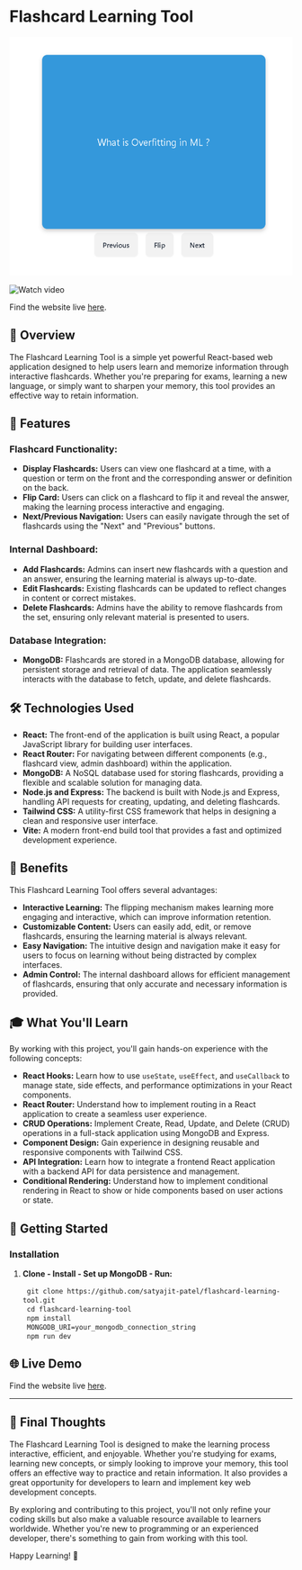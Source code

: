 # Flashcard Learning Tool

![Flashcard Learning Tool](./pic.png)

![Watch video](https://drive.google.com/file/d/14uvME-3Qc7SpxOG9geqIeaSUZ36T9565/view?usp=sharing)

Find the website live [here](https://flashcard-frontend-en54oi59n-satyajit-patels-projects.vercel.app/).


## 🚀 Overview

The Flashcard Learning Tool is a simple yet powerful React-based web application designed to help users learn and memorize information through interactive flashcards. Whether you're preparing for exams, learning a new language, or simply want to sharpen your memory, this tool provides an effective way to retain information.

## 🎯 Features

### **Flashcard Functionality:**
- **Display Flashcards:** Users can view one flashcard at a time, with a question or term on the front and the corresponding answer or definition on the back.
- **Flip Card:** Users can click on a flashcard to flip it and reveal the answer, making the learning process interactive and engaging.
- **Next/Previous Navigation:** Users can easily navigate through the set of flashcards using the "Next" and "Previous" buttons.

### **Internal Dashboard:**
- **Add Flashcards:** Admins can insert new flashcards with a question and an answer, ensuring the learning material is always up-to-date.
- **Edit Flashcards:** Existing flashcards can be updated to reflect changes in content or correct mistakes.
- **Delete Flashcards:** Admins have the ability to remove flashcards from the set, ensuring only relevant material is presented to users.

### **Database Integration:**
- **MongoDB:** Flashcards are stored in a MongoDB database, allowing for persistent storage and retrieval of data. The application seamlessly interacts with the database to fetch, update, and delete flashcards.

## 🛠️ Technologies Used

- **React:** The front-end of the application is built using React, a popular JavaScript library for building user interfaces.
- **React Router:** For navigating between different components (e.g., flashcard view, admin dashboard) within the application.
- **MongoDB:** A NoSQL database used for storing flashcards, providing a flexible and scalable solution for managing data.
- **Node.js and Express:** The backend is built with Node.js and Express, handling API requests for creating, updating, and deleting flashcards.
- **Tailwind CSS:** A utility-first CSS framework that helps in designing a clean and responsive user interface.
- **Vite:** A modern front-end build tool that provides a fast and optimized development experience.

## 🌟 Benefits

This Flashcard Learning Tool offers several advantages:

- **Interactive Learning:** The flipping mechanism makes learning more engaging and interactive, which can improve information retention.
- **Customizable Content:** Users can easily add, edit, or remove flashcards, ensuring the learning material is always relevant.
- **Easy Navigation:** The intuitive design and navigation make it easy for users to focus on learning without being distracted by complex interfaces.
- **Admin Control:** The internal dashboard allows for efficient management of flashcards, ensuring that only accurate and necessary information is provided.

## 🎓 What You'll Learn

By working with this project, you'll gain hands-on experience with the following concepts:

- **React Hooks:** Learn how to use `useState`, `useEffect`, and `useCallback` to manage state, side effects, and performance optimizations in your React components.
- **React Router:** Understand how to implement routing in a React application to create a seamless user experience.
- **CRUD Operations:** Implement Create, Read, Update, and Delete (CRUD) operations in a full-stack application using MongoDB and Express.
- **Component Design:** Gain experience in designing reusable and responsive components with Tailwind CSS.
- **API Integration:** Learn how to integrate a frontend React application with a backend API for data persistence and management.
- **Conditional Rendering:** Understand how to implement conditional rendering in React to show or hide components based on user actions or state.

## 🚀 Getting Started

### **Installation**

1. **Clone - Install - Set up MongoDB - Run:**
   ```
    git clone https://github.com/satyajit-patel/flashcard-learning-tool.git
    cd flashcard-learning-tool
    npm install
    MONGODB_URI=your_mongodb_connection_string
    npm run dev
   ```

## 🌐 Live Demo

Find the website live [here](https://flashcard-frontend-en54oi59n-satyajit-patels-projects.vercel.app/).

---

## 🌟 Final Thoughts

The Flashcard Learning Tool is designed to make the learning process interactive, efficient, and enjoyable. Whether you're studying for exams, learning new concepts, or simply looking to improve your memory, this tool offers an effective way to practice and retain information. It also provides a great opportunity for developers to learn and implement key web development concepts.

By exploring and contributing to this project, you'll not only refine your coding skills but also make a valuable resource available to learners worldwide. Whether you're new to programming or an experienced developer, there's something to gain from working with this tool.

Happy Learning! 🎉

